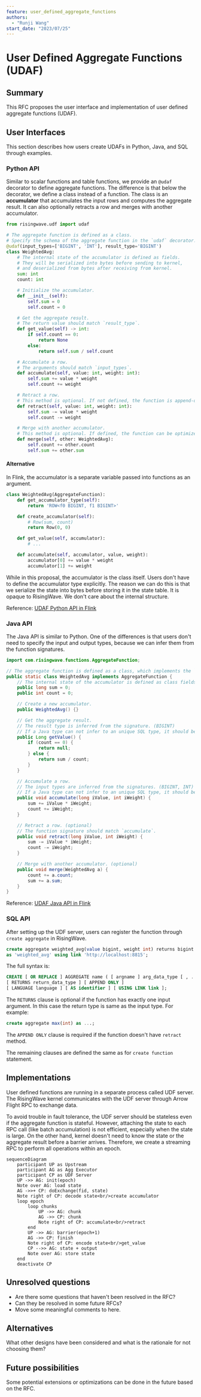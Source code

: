 ```yaml
---
feature: user_defined_aggregate_functions
authors:
  - "Runji Wang"
start_date: "2023/07/25"
---
```


# User Defined Aggregate Functions (UDAF)

## Summary

This RFC proposes the user interface and implementation of user defined aggregate functions (UDAF).

## User Interfaces

This section describes how users create UDAFs in Python, Java, and SQL through examples.

### Python API

Similar to scalar functions and table functions, we provide an `@udaf` decorator to define aggregate functions.
The difference is that below the decorator, we define a class instead of a function.
The class is an **accumulator** that accumulates the input rows and computes the aggregate result.
It can also optionally retracts a row and merges with another accumulator.

```python
from risingwave.udf import udaf

# The aggregate function is defined as a class.
# Specify the schema of the aggregate function in the `udaf` decorator.
@udaf(input_types=['BIGINT', 'INT'], result_type='BIGINT')
class WeightedAvg:
    # The internal state of the accumulator is defined as fields.
    # They will be serialized into bytes before sending to kernel,
    # and deserialized from bytes after receiving from kernel.
    sum: int
    count: int

    # Initialize the accumulator.
    def __init__(self):
        self.sum = 0
        self.count = 0

    # Get the aggregate result.
    # The return value should match `result_type`.
    def get_value(self) -> int:
        if self.count == 0:
            return None
        else:
            return self.sum / self.count

    # Accumulate a row.
    # The arguments should match `input_types`.
    def accumulate(self, value: int, weight: int):
        self.sum += value * weight
        self.count += weight

    # Retract a row.
    # This method is optional. If not defined, the function is append-only and not retractable.
    def retract(self, value: int, weight: int):
        self.sum -= value * weight
        self.count -= weight

    # Merge with another accumulator.
    # This method is optional. If defined, the function can be optimized with two-phase aggregation.
    def merge(self, other: WeightedAvg):
        self.count += other.count
        self.sum += other.sum
```

#### Alternative

In Flink, the accumulator is a separate variable passed into functions as an argument.

```python
class WeightedAvg(AggregateFunction):
    def get_accumulator_type(self):
        return 'ROW<f0 BIGINT, f1 BIGINT>'

    def create_accumulator(self):
        # Row(sum, count)
        return Row(0, 0)

    def get_value(self, accumulator):
        # ...

    def accumulate(self, accumulator, value, weight):
        accumulator[0] += value * weight
        accumulator[1] += weight
```

While in this proposal, the accumulator is the class itself. Users don't have to define the accumulator type explicitly.
The reason we can do this is that we serialize the state into bytes before storing it in the state table.
It is opaque to RisingWave. We don't care about the internal structure.

Reference: [UDAF Python API in Flink](https://nightlies.apache.org/flink/flink-docs-release-1.17/docs/dev/python/table/udfs/python_udfs/#aggregate-functions)

### Java API

The Java API is similar to Python.
One of the differences is that users don't need to specify the input and output types,
because we can infer them from the function signatures.

```java
import com.risingwave.functions.AggregateFunction;

// The aggregate function is defined as a class, which implements the `AggregateFunction` interface.
public static class WeightedAvg implements AggregateFunction {
    // The internal state of the accumulator is defined as class fields.
    public long sum = 0;
    public int count = 0;

    // Create a new accumulator.
    public WeightedAvg() {}

    // Get the aggregate result.
    // The result type is inferred from the signature. (BIGINT)
    // If a Java type can not infer to an unique SQL type, it should be annotated with `@DataTypeHint`.
    public Long getValue() {
        if (count == 0) {
            return null;
        } else {
            return sum / count;
        }
    }

    // Accumulate a row.
    // The input types are inferred from the signatures. (BIGINT, INT)
    // If a Java type can not infer to an unique SQL type, it should be annotated with `@DataTypeHint`.
    public void accumulate(long iValue, int iWeight) {
        sum += iValue * iWeight;
        count += iWeight;
    }

    // Retract a row. (optional)
    // The function signature should match `accumulate`.
    public void retract(long iValue, int iWeight) {
        sum -= iValue * iWeight;
        count -= iWeight;
    }

    // Merge with another accumulator. (optional)
    public void merge(WeightedAvg a) {
        count += a.count;
        sum += a.sum;
    }
}
```

Reference: [UDAF Java API in Flink](https://nightlies.apache.org/flink/flink-docs-release-1.17/docs/dev/table/functions/udfs/#aggregate-functions)

### SQL API

After setting up the UDF server, users can register the function through `create aggregate` in RisingWave.

```sql
create aggregate weighted_avg(value bigint, weight int) returns bigint
as 'weighted_avg' using link 'http://localhost:8815';
```

The full syntax is:

```sql
CREATE [ OR REPLACE ] AGGREGATE name ( [ argname ] arg_data_type [ , ... ] )
[ RETURNS return_data_type ] [ APPEND ONLY ]
[ LANGUAGE language ] [ AS identifier ] [ USING LINK link ];
```

The `RETURNS` clause is optional if the function has exactly one input argument.
In this case the return type is same as the input type. For example:

```sql
create aggregate max(int) as ...;
```

The `APPEND ONLY` clause is required if the function doesn't have `retract` method.

The remaining clauses are defined the same as for `create function` statement.

## Implementations

User defined functions are running in a separate process called UDF server.
The RisingWave kernel communicates with the UDF server through Arrow Flight RPC to exchange data.

To avoid trouble in fault tolerance, the UDF server should be stateless even if the aggregate function is stateful.
However, attaching the state to each RPC call (like batch accumulation) is not efficient, especially when the state is large.
On the other hand, kernel doesn't need to know the state or the aggregate result before a barrier arrives.
Therefore, we create a streaming RPC to perform all operations within an epoch.

```mermaid
sequenceDiagram
    participant UP as Upstream
    participant AG as Agg Executor
    participant CP as UDF Server
    UP ->> AG: init(epoch)
    Note over AG: load state
    AG ->>+ CP: doExchange(fid, state)
    Note right of CP: decode state<br/>create accumulator
    loop epoch
        loop chunks
            UP ->> AG: chunk
            AG ->> CP: chunk
            Note right of CP: accumulate<br/>retract
        end
        UP ->> AG: barrier(epoch+1)
        AG ->> CP: finish
        Note right of CP: encode state<br/>get_value
        CP -->> AG: state + output
        Note over AG: store state
    end
    deactivate CP
```

## Unresolved questions

* Are there some questions that haven't been resolved in the RFC?
* Can they be resolved in some future RFCs?
* Move some meaningful comments to here.

## Alternatives

What other designs have been considered and what is the rationale for not choosing them?

## Future possibilities

Some potential extensions or optimizations can be done in the future based on the RFC.
